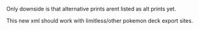 Only downside is that alternative prints arent listed as alt prints yet.

This new xml should work with limitless/other pokemon deck export sites.
